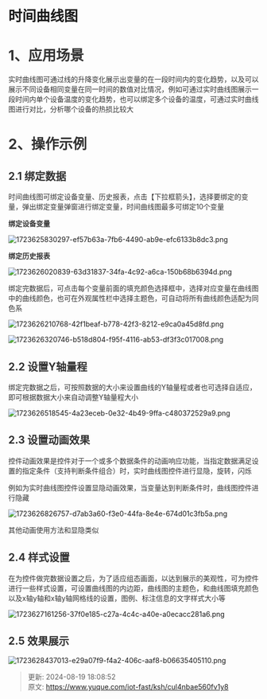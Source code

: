 # 时间曲线图

# <font style="color:rgb(51, 51, 51);">1、应用场景</font>
<font style="color:rgb(51, 51, 51);">实时曲线图可通过线的升降变化展示出变量的在一段时间内的变化趋势，以及可以展示不同设备相同变量在同一时间的数值对比情况，例如可通过实时曲线图展示一段时间内单个设备温度的变化趋势，也可以绑定多个设备的温度，可通过实时曲线图进行对比，分析哪个设备的热损比较大</font>

# <font style="color:rgb(51, 51, 51);">2、操作示例</font>
## <font style="color:rgb(51, 51, 51);">2.1 绑定数据</font>
<font style="color:rgb(51, 51, 51);">时间曲线图可绑定设备变量、历史报表，点击【下拉框箭头】，选择要绑定的变量，弹出绑定变量弹窗进行绑定变量，时间曲线图最多可绑定10个变量</font>

**<font style="color:rgb(51, 51, 51);">绑定设备变量</font>**

![1723625830297-ef57b63a-7fb6-4490-ab9e-efc6133b8dc3.png](./img/VugRrEO4_Vg-0X-B/1723625830297-ef57b63a-7fb6-4490-ab9e-efc6133b8dc3-505307.png)

**<font style="color:rgb(51, 51, 51);">绑定历史报表</font>**

![1723626020839-63d31837-34fa-4c92-a6ca-150b68b6394d.png](./img/VugRrEO4_Vg-0X-B/1723626020839-63d31837-34fa-4c92-a6ca-150b68b6394d-091375.png)

<font style="color:rgb(51, 51, 51);">绑定完数据后，可点击每个变量前面的填充颜色选择框中，选择对应变量在曲线图中的曲线颜色，也可在外观属性栏中选择主题色，可自动将所有曲线颜色适配为同色系</font>

![1723626210768-42f1beaf-b778-42f3-8212-e9ca0a45d8fd.png](./img/VugRrEO4_Vg-0X-B/1723626210768-42f1beaf-b778-42f3-8212-e9ca0a45d8fd-394691.png)

![1723626320746-b518d804-f95f-4116-ab53-df3f3c017008.png](./img/VugRrEO4_Vg-0X-B/1723626320746-b518d804-f95f-4116-ab53-df3f3c017008-362840.png)

## <font style="color:rgb(51, 51, 51);">2.2 设置Y轴量程</font>
<font style="color:rgb(51, 51, 51);">绑定完数据之后，可按照数据的大小来设置曲线的Y轴量程或者也可选择自适应，即可根据数据大小来自动调整Y轴量程大小</font>

![1723626518545-4a23eceb-0e32-4b49-9ffa-c480372529a9.png](./img/VugRrEO4_Vg-0X-B/1723626518545-4a23eceb-0e32-4b49-9ffa-c480372529a9-852906.png)

## <font style="color:rgb(51, 51, 51);">2.3 设置动画效果</font>
<font style="color:rgb(51, 51, 51);">控件动画效果是控件对于一个或多个数据条件的动画响应功能，当指定数据满足设置的指定条件（支持判断条件组合）时，实时曲线图控件进行显隐，旋转，闪烁</font>

<font style="color:rgb(51, 51, 51);">例如为实时曲线图控件设置显隐动画效果，当变量达到判断条件时，曲线图控件进行隐藏</font>

![1723626826757-d7ab3a60-f3e0-44fa-8e4e-674d01c3fb5a.png](./img/VugRrEO4_Vg-0X-B/1723626826757-d7ab3a60-f3e0-44fa-8e4e-674d01c3fb5a-190417.png)

<font style="color:rgb(51, 51, 51);">其他动画使用方法和显隐类似</font>

## <font style="color:rgb(51, 51, 51);">2.4 样式设置</font>
<font style="color:rgb(51, 51, 51);">在为控件做完数据设置之后，为了适应组态画面，以达到展示的美观性，可为控件进行一些样式设置，可设置曲线图的内边距，曲线图的主题色，和曲线图填充颜色以及x轴y轴和x轴y轴网格线的设置，图例、标注信息的文字样式大小等</font>

![1723627161256-37f0e185-c27a-4c4c-a40e-a0ecacc281a6.png](./img/VugRrEO4_Vg-0X-B/1723627161256-37f0e185-c27a-4c4c-a40e-a0ecacc281a6-536427.png)

## <font style="color:rgb(51, 51, 51);">2.5 效果展示</font>
![1723628437013-e29a07f9-f4a2-406c-aaf8-b06635405110.png](./img/VugRrEO4_Vg-0X-B/1723628437013-e29a07f9-f4a2-406c-aaf8-b06635405110-496540.png)



> 更新: 2024-08-19 18:08:52  
> 原文: <https://www.yuque.com/iot-fast/ksh/cul4nbae560fv1y8>
